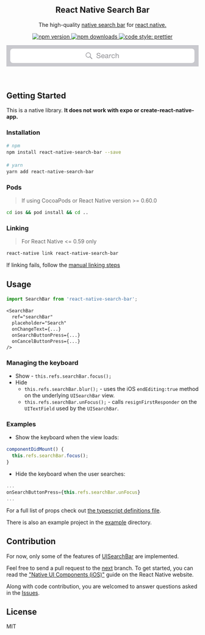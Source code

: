 <h2 align="center">React Native Search Bar</h2>

<p align="center">The high-quality
 <a href="https://developer.apple.com/documentation/uikit/uisearchbar">native search bar</a> for <a href="https://facebook.github.io/react-native/">react native.</a>

<p align="center">
  <a href="https://www.npmjs.com/package/react-native-search-bar">
    <img alt="npm version" src="https://img.shields.io/npm/v/react-native-search-bar.svg?style=flat-square">
  </a>
  <a href="https://www.npmjs.com/package/react-native-react-native-search-bar">
    <img alt="npm downloads" src="https://img.shields.io/npm/dm/react-native-search-bar.svg?style=flat-square">
  </a>
   <a href="https://prettier.io">
    <img alt="code style: prettier" src="https://img.shields.io/badge/code_style-prettier-ff69b4.svg?style=flat-square">
  </a>
</p>

<p align="center">
  <img src="./.github/SearchBar.png"/>
</p>

<br>

## Getting Started

This is a native library. **It does not work with expo or
create-react-native-app.**

### Installation

```bash
# npm
npm install react-native-search-bar --save

# yarn
yarn add react-native-search-bar
```

### Pods

> If using CocoaPods or React Native version >= 0.60.0

```bash
cd ios && pod install && cd ..
```

### Linking

> For React Native <= 0.59 only

```bash
react-native link react-native-search-bar
```

If linking fails, follow the
[manual linking steps](http://facebook.github.io/react-native/docs/linking-libraries-ios.html#manual-linking)

## Usage

```javascript
import SearchBar from 'react-native-search-bar';
```

```JSX
<SearchBar
  ref="searchBar"
  placeholder="Search"
  onChangeText={...}
  onSearchButtonPress={...}
  onCancelButtonPress={...}
/>
```

### Managing the keyboard

- Show - `this.refs.searchBar.focus();`
- Hide
  - `this.refs.searchBar.blur();` - uses the iOS `endEditing:true` method on the
    underlying `UISearchBar` view.
  - `this.refs.searchBar.unFocus();` - calls `resignFirstResponder` on the
    `UITextField` used by the `UISearchBar`.

### Examples

- Show the keyboard when the view loads:

```javascript
componentDidMount() {
  this.refs.searchBar.focus();
}
```

- Hide the keyboard when the user searches:

```javascript
...
onSearchButtonPress={this.refs.searchBar.unFocus}
...
```

For a full list of props check out
[the typescript definitions file](./src/index.d.ts).

There is also an example project in the [example](./example) directory.

## Contribution

For now, only some of the features of
[UISearchBar](https://developer.apple.com/library/ios/documentation/UIKit/Reference/UISearchBar_Class/)
are implemented.

Feel free to send a pull request to the
[next](https://github.com/umhan35/react-native-search-bar/tree/next) branch. To
get started, you can read the
["Native UI Components (iOS)"](http://facebook.github.io/react-native/docs/native-components-ios.html)
guide on the React Native website.

Along with code contribution, you are welcomed to answer questions asked in the
[Issues](https://github.com/umhan35/react-native-search-bar/issues).

## License

MIT
